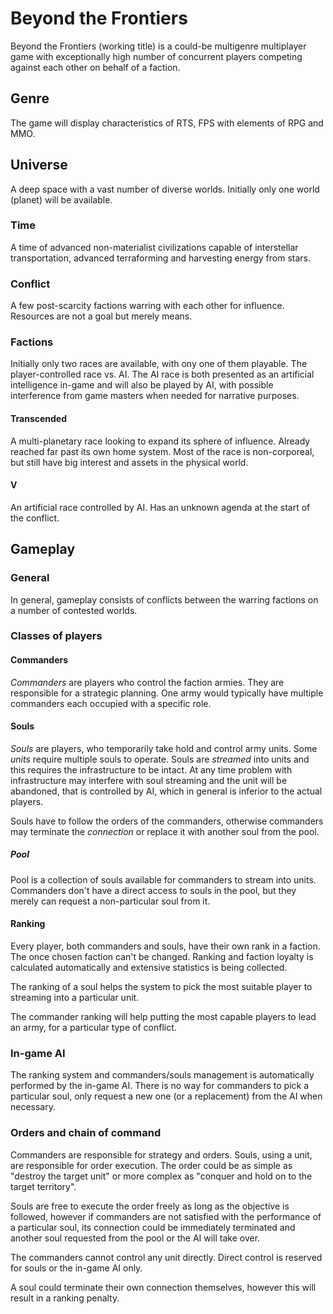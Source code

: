 # Beyond the Frontiers

Beyond the Frontiers (working title) is a could-be multigenre multiplayer game with exceptionally high number of concurrent players competing against each other on behalf of a faction.

## Genre

The game will display characteristics of RTS, FPS with elements of RPG and MMO.

## Universe

A deep space with a vast number of diverse worlds. Initially only one world (planet) will be available.

### Time

A time of advanced non-materialist civilizations capable of interstellar transportation, advanced terraforming and harvesting energy from stars.

### Conflict

A few post-scarcity factions warring with each other for influence. Resources are not a goal but merely means.

### Factions

Initially only two races are available, with ony one of them playable. The player-controlled race vs. AI. The AI race is both presented as an artificial intelligence in-game and will also be played by AI, with possible interference from game masters when needed for narrative purposes.

#### Transcended

A multi-planetary race looking to expand its sphere of influence. Already reached far past its own home system. Most of the race is non-corporeal, but still have big interest and assets in the physical world.

#### V

An artificial race controlled by AI. Has an unknown agenda at the start of the conflict.

## Gameplay

### General

In general, gameplay consists of conflicts between the warring factions on a number of contested worlds.

### Classes of players

#### Commanders

*Commanders* are players who control the faction armies. They are responsible for a strategic planning. One army would typically have multiple commanders each occupied with a specific role.

#### Souls

*Souls* are players, who temporarily take hold and control army units. Some *units* require multiple souls to operate. Souls are *streamed* into units and this requires the infrastructure to be intact. At any time problem with infrastructure may interfere with soul streaming and the unit will be abandoned, that is controlled by AI, which in general is inferior to the actual players.

Souls have to follow the orders of the commanders, otherwise commanders may terminate the *connection* or replace it with another soul from the pool.

##### Pool

Pool is a collection of souls available for commanders to stream into units. Commanders don't have a direct access to souls in the pool, but they merely can request a non-particular soul from it.

#### Ranking

Every player, both commanders and souls, have their own rank in a faction. The once chosen faction can't be changed. Ranking and faction loyalty is calculated automatically and extensive statistics is being collected.

The ranking of a soul helps the system to pick the most suitable player to streaming into a particular unit.

The commander ranking will help putting the most capable players to lead an army, for a particular type of conflict.

### In-game AI

The ranking system and commanders/souls management is automatically performed by the in-game AI. There is no way for commanders to pick a particular soul, only request a new one (or a replacement) from the AI when necessary.

### Orders and chain of command

Commanders are responsible for strategy and orders. Souls, using a unit, are responsible for order execution. The order could be as simple as "destroy the target unit" or more complex as "conquer and hold on to the target territory".

Souls are free to execute the order freely as long as the objective is followed, however if commanders are not satisfied with the performance of a particular soul, its connection could be immediately terminated and another soul requested from the pool or the AI will take over.

The commanders cannot control any unit directly. Direct control is reserved for souls or the in-game AI only.

A soul could terminate their own connection themselves, however this will result in a ranking penalty.
